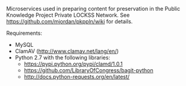Microservices used in preparing content for preservation in the Public Knowledge Project Private LOCKSS Network. See https://github.com/mjordan/pkppln/wiki for details.

Requirements:

* MySQL
* ClamAV (http://www.clamav.net/lang/en/)
* Python 2.7 with the following libraries:
    * https://pypi.python.org/pypi/clamd/1.0.1
    * https://github.com/LibraryOfCongress/bagit-python
    * http://docs.python-requests.org/en/latest/

